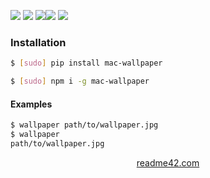 <!--
https://readme42.com
-->



[![](https://img.shields.io/badge/OS-macOS-blue.svg?longCache=True)]()
[![](https://img.shields.io/pypi/v/mac-wallpaper.svg?maxAge=3600)](https://pypi.org/project/mac-wallpaper/)
[![](https://img.shields.io/npm/v/mac-wallpaper.svg?maxAge=3600)](https://www.npmjs.com/package/mac-wallpaper)[![](https://img.shields.io/badge/License-Unlicense-blue.svg?longCache=True)](https://unlicense.org/)
[![](https://github.com/andrewp-as-is/mac-wallpaper/workflows/tests42/badge.svg)](https://github.com/andrewp-as-is/mac-wallpaper/actions)

### Installation
```bash
$ [sudo] pip install mac-wallpaper
```

```bash
$ [sudo] npm i -g mac-wallpaper
```

#### Examples
```bash
$ wallpaper path/to/wallpaper.jpg
$ wallpaper
path/to/wallpaper.jpg
```

<p align="center">
    <a href="https://readme42.com/">readme42.com</a>
</p>
